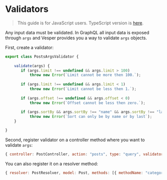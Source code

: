 # Validators

> This guide is for JavaScript users. TypeScript version is [here](../typescript/validators.md).

Any input data must be validated. 
In GraphQL all input data is exposed through `args` and Vesper provides you a way to validate `args` objects.

First, create a validator:

```javascript
export class PostsArgsValidator {
    
    validate(args) {
       if (args.limit !== undefined && args.limit > 100)
           throw new Error(`Limit cannot be more then 100.`);
    
       if (args.limit !== undefined && args.limit < 1)
           throw new Error(`Limit cannot be less then 1.`);
    
       if (args.offset !== undefined && args.offset < 0)
           throw new Error(`Offset cannot be less then zero.`);
    
       if (args.sortBy && args.sortBy !== "name" && args.sortBy !== "last")
           throw new Error(`Sort can only be by name or by last`);
    }

}
```

Second, register validator on a controller method where you want to validate `args`:

```javascript
{ controller: PostController, action: "posts", type: "query", validators: [PostsArgsValidator] }
```

You can also register it on a resolver method:

```javascript
{ resolver: PostResolver, model: Post, methods: [{ methodName: "categories", validators: [PostCategoryArgsValidator] }] }
```
